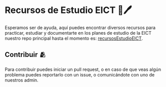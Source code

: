 # Recursos de Estudio EICT 📑🖊️

Esperamos ser de ayuda, aquí puedes encontrar diversos recursos para practicar, estudiar y documentarte en los planes de estudio de la EICT
nuestro repo principal hasta el momento es: [recursosEstudioEICT](https://github.com/recursosEstudioEICT/recursosEstudio).

## Contribuir 🫂

Para contribuir puedes iniciar un pull request, o en caso de que veas algún problema puedes reportarlo con un issue, o comunicándote con uno de nuestros admin.

